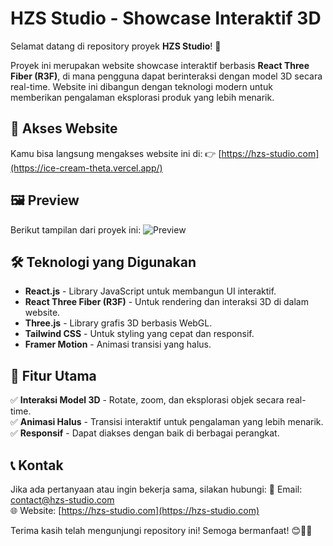 # HZS Studio - Showcase Interaktif 3D

Selamat datang di repository proyek **HZS Studio**! 🚀

Proyek ini merupakan website showcase interaktif berbasis **React Three Fiber (R3F)**, di mana pengguna dapat berinteraksi dengan model 3D secara real-time. Website ini dibangun dengan teknologi modern untuk memberikan pengalaman eksplorasi produk yang lebih menarik.

## 🔗 Akses Website

Kamu bisa langsung mengakses website ini di:
👉 [https://hzs-studio.com](https://ice-cream-theta.vercel.app/)

## 🖼️ Preview

Berikut tampilan dari proyek ini:
![Preview](https://hzs-studio.vercel.app/eskrim.jpg)

## 🛠️ Teknologi yang Digunakan

- **React.js** - Library JavaScript untuk membangun UI interaktif.
- **React Three Fiber (R3F)** - Untuk rendering dan interaksi 3D di dalam website.
- **Three.js** - Library grafis 3D berbasis WebGL.
- **Tailwind CSS** - Untuk styling yang cepat dan responsif.
- **Framer Motion** - Animasi transisi yang halus.

## 📌 Fitur Utama

✅ **Interaksi Model 3D** - Rotate, zoom, dan eksplorasi objek secara real-time.  
✅ **Animasi Halus** - Transisi interaktif untuk pengalaman yang lebih menarik.  
✅ **Responsif** - Dapat diakses dengan baik di berbagai perangkat.  


## 📞 Kontak

Jika ada pertanyaan atau ingin bekerja sama, silakan hubungi:
📧 Email: contact@hzs-studio.com  
🌐 Website: [https://hzs-studio.com](https://hzs-studio.com)

Terima kasih telah mengunjungi repository ini! Semoga bermanfaat! 😊🎨🚀

